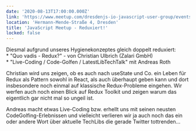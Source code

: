 ```yaml
---
date: '2020-08-13T17:00:00.000Z'
link: 'https://www.meetup.com/dresdenjs-io-javascript-user-group/events/wwdfrqybclbrb/'
location: 'Hermann-Mende-Straße 4, Dresden'
title: 'JavaScript Meetup - Reduxiert!'
locked: false
---
```

Diesmal aufgrund unseres Hygienekonzeptes gleich doppelt reduxiert:  
\* "Quo vadis - Redux?" - von Christian Ulbrich (Zalari GmbH)  
\* "Live-Coding / Code-Golfen / LatestLibTechTalk" mit Andreas Roth

Christian wird uns zeigen, ob es auch nach useState und Co. ein Leben für Redux als Pattern sowohl in React, als auch überhaupt geben kann und dort insbesondere noch einmal auf klassische Redux-Probleme eingehen. Wir werfen auch noch einen Blick auf Redux Toolkit und zeigen warum das eigentlich gar nicht mal so ungeil ist.

Andreas macht etwas Live-Coding bzw. erhellt uns mit seinen neusten CodeGolfing-Erlebnissen und vielleicht verlieren wir ja auch noch das ein oder andere Wort über aktuelle TechLibs die gerade Twitter tottrenden...
